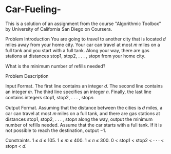 # Car-Fueling-

This is a solution of an assignment from the course "Algorithmic Toolbox" by University of California San Diego on Coursera.

Problem Introduction
You are going to travel to another city that is located 𝑑 miles away from your home city. Your car can travel
at most 𝑚 miles on a full tank and you start with a full tank. Along your way, there are gas stations at
distances stop1, stop2, . . . , stop𝑛 from your home city. 

What is the minimum number of refills needed?


Problem Description

Input Format. The first line contains an integer 𝑑. The second line contains an integer 𝑚. The third line
specifies an integer 𝑛. Finally, the last line contains integers stop1, stop2, . . . , stop𝑛.


Output Format. Assuming that the distance between the cities is 𝑑 miles, a car can travel at most 𝑚 miles
on a full tank, and there are gas stations at distances stop1, stop2, . . . , stop𝑛 along the way, output the
minimum number of refills needed. Assume that the car starts with a full tank. If it is not possible to
reach the destination, output −1.


Constraints. 1 ≤ 𝑑 ≤ 105. 1 ≤ 𝑚 ≤ 400. 1 ≤ 𝑛 ≤ 300. 0 < stop1 < stop2 < · · · < stop𝑛 < 𝑑.
